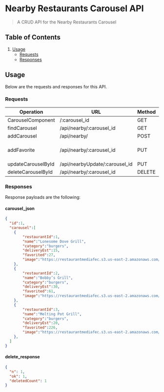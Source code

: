 # Nearby Restaurants Carousel API

> A CRUD API for the Nearby Restaurants Carousel

## Table of Contents

1. [Usage](#Usage)
   - [Requests](#Requests)
   - [Responses](#Responses)

## Usage

Below are the requests and responses for this API.

### Requests
Operation | URL | Method | Returns | Inputs
--------- | ---------- | ---------- | ---------- | ----------
CarouselComponent | /:carousel_id | GET | HTML File | [carousel_id]
findCarousel | /api/nearby/:carousel_id | GET | [carousel_json](#carousel_json) | [carousel_id]
addCarousel | /api/nearby/ | POST | [carousel_json](#carousel_json) | [carousel_json](#carousel_json)
addFavorite | /api/nearby/:carousel_id | PUT | [carousel_json](#carousel_json) | [carousel_id], [restaurantId], [increment]
updateCarouselById | /api/nearbyUpdate/:carousel_id | PUT | [carousel_json](#carousel_json) | [carousel_json](#carousel_json)
deleteCarouselById | /api/nearby/:carousel_id | DELETE | [delete_response](#delete_response) | [carousel_id]

### Responses

Response payloads are the following:

#### carousel_json
```json
{
  "id":1,
  "carousel":[
    {
        "restaurantId":1,
        "name":"Lonesome Dove Grill",
        "category":"burgers",
        "deliveryEst":15,
        "favorited":27,
        "image":"https://restaurantmediafec.s3.us-east-2.amazonaws.com/restaurant+images/fancy+burger.jpg"
    },
    {
        "restaurantId":2,
        "name":"Bobby’s Grill",
        "category":"burgers",
        "deliveryEst":30,
        "favorited":61,
        "image":"https://restaurantmediafec.s3.us-east-2.amazonaws.com/restaurant+images/burger+prince.png"
    },
    {
        "restaurantId":3,
        "name":"Melting Pot Grill",
        "category":"burgers",
        "deliveryEst":20,
        "favorited":226,
        "image":"https://restaurantmediafec.s3.us-east-2.amazonaws.com/restaurant+images/fnmag-gross-veggie-burger.0.jpg"
    },
  ]
}
```

#### delete_response
```json
{
  "n": 1,
  "ok": 1,
  "deletedCount": 1
}
```